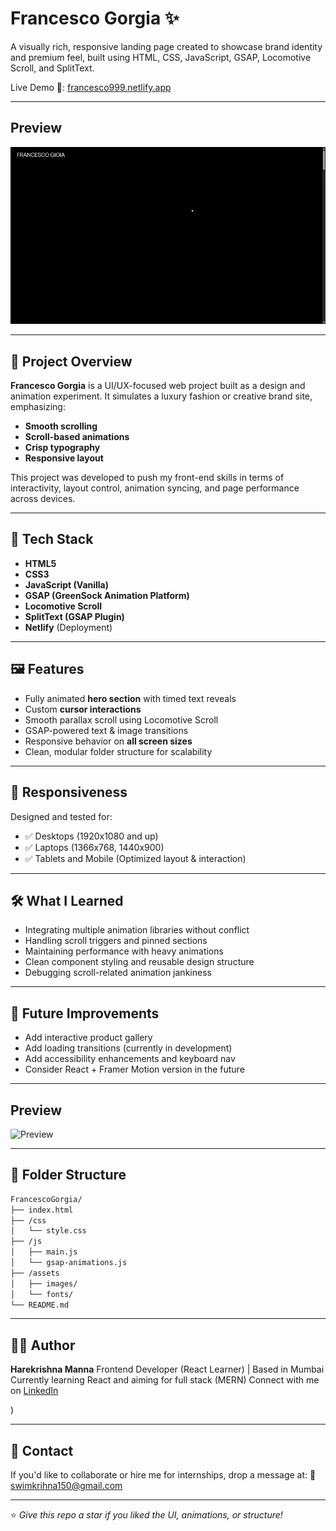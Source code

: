 # Francesco Gorgia ✨

A visually rich, responsive landing page created to showcase brand identity and premium feel, built using HTML, CSS, JavaScript, GSAP, Locomotive Scroll, and SplitText.

Live Demo 🔗: [francesco999.netlify.app](https://francesco999.netlify.app/)


---

## Preview

![Preview](./Assets/FranscoGioia-gif.gif)

---

## 📌 Project Overview

**Francesco Gorgia** is a UI/UX-focused web project built as a design and animation experiment. It simulates a luxury fashion or creative brand site, emphasizing:

* **Smooth scrolling**
* **Scroll-based animations**
* **Crisp typography**
* **Responsive layout**

This project was developed to push my front-end skills in terms of interactivity, layout control, animation syncing, and page performance across devices.

---

## 🚀 Tech Stack

* **HTML5**
* **CSS3**
* **JavaScript (Vanilla)**
* **GSAP (GreenSock Animation Platform)**
* **Locomotive Scroll**
* **SplitText (GSAP Plugin)**
* **Netlify** (Deployment)

---

## 🖼️ Features

* Fully animated **hero section** with timed text reveals
* Custom **cursor interactions**
* Smooth parallax scroll using Locomotive Scroll
* GSAP-powered text & image transitions
* Responsive behavior on **all screen sizes**
* Clean, modular folder structure for scalability

---

## 📱 Responsiveness

Designed and tested for:

* ✅ Desktops (1920x1080 and up)
* ✅ Laptops (1366x768, 1440x900)
* ✅ Tablets and Mobile (Optimized layout & interaction)

---

## 🛠️ What I Learned

* Integrating multiple animation libraries without conflict
* Handling scroll triggers and pinned sections
* Maintaining performance with heavy animations
* Clean component styling and reusable design structure
* Debugging scroll-related animation jankiness

---

## 🧠 Future Improvements

* Add interactive product gallery
* Add loading transitions (currently in development)
* Add accessibility enhancements and keyboard nav
* Consider React + Framer Motion version in the future

---

## Preview

![Preview](./Assets/FrancescoGioia-gif2.gif)

---

## 📂 Folder Structure

```bash
FrancescoGorgia/
├── index.html
├── /css
│   └── style.css
├── /js
│   ├── main.js
│   └── gsap-animations.js
├── /assets
│   ├── images/
│   └── fonts/
└── README.md
```

---

## 👨‍💻 Author

**Harekrishna Manna**
Frontend Developer (React Learner) | Based in Mumbai
Currently learning React and aiming for full stack (MERN)
Connect with me on [LinkedIn](https://www.linkedin.com/in/harekrishna-manna-22569736b/)

)

---

## 💌 Contact

If you'd like to collaborate or hire me for internships, drop a message at:
📧 [swimkrihna150@gmail.com](mailto:swimkrihna150@gmail.com)

---

⭐️ *Give this repo a star if you liked the UI, animations, or structure!*
